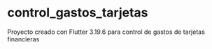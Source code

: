 # control_gastos_tarjetas

Proyecto creado con Flutter 3.19.6 para control de gastos de tarjetas financieras
